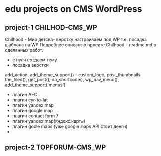 # edu projects on CMS WordPress
## project-1  CHILHOD-CMS_WP

Chilhood - Мир детсва- верстку настраиваем под WP т.е. посадка шаблона на WP
Подробнее описано в проекте Chilhood - readme.md о сделанных работ. 
- c нуля создаем тему
- посадка верстки
  
 add_action, add_theme_support() - custom_logo, post_thumbnails
 the_filed(), get_post(), do_shortcode(), wp_nav_menu(), add_theme_support('menus')
  
- плaгин AFC
- плагин cyr-to-lat
- плагин yandex map
- плагин google map
- плагин contact form 7
- плагин yandex map(яндекс.карты)
- плагин goole maps (уже google maps API стоит денги)
- 

  
## project-2 TOPFORUM-CMS_WP

